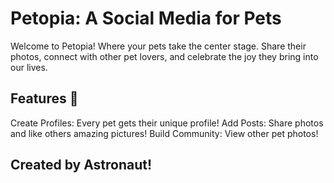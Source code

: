 
# Petopia: A Social Media for Pets

Welcome to Petopia! Where your pets take the center stage. Share their photos, connect with other pet lovers, and celebrate the joy they bring into our lives.

## Features 🚀

Create Profiles: Every pet gets their unique profile!
Add Posts: Share photos and like others amazing pictures!
Build Community: View other pet photos!

## Created by Astronaut!
